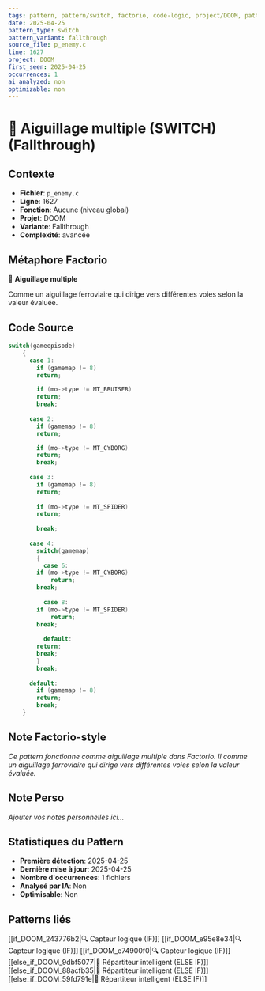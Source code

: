 ```yaml
---
tags: pattern, pattern/switch, factorio, code-logic, project/DOOM, pattern/variant/fallthrough
date: 2025-04-25
pattern_type: switch
pattern_variant: fallthrough
source_file: p_enemy.c
line: 1627
project: DOOM
first_seen: 2025-04-25
occurrences: 1
ai_analyzed: non
optimizable: non
---
```


# 🔀 Aiguillage multiple (SWITCH) (Fallthrough)

## Contexte
- **Fichier**: `p_enemy.c`
- **Ligne**: 1627
- **Fonction**: Aucune (niveau global)
- **Projet**: DOOM
- **Variante**: Fallthrough
- **Complexité**: avancée

## Métaphore Factorio
🔀 **Aiguillage multiple**

Comme un aiguillage ferroviaire qui dirige vers différentes voies selon la valeur évaluée.

## Code Source
```c
switch(gameepisode)
	{
	  case 1:
	    if (gamemap != 8)
		return;

	    if (mo->type != MT_BRUISER)
		return;
	    break;
	    
	  case 2:
	    if (gamemap != 8)
		return;

	    if (mo->type != MT_CYBORG)
		return;
	    break;
	    
	  case 3:
	    if (gamemap != 8)
		return;
	    
	    if (mo->type != MT_SPIDER)
		return;
	    
	    break;
	    
	  case 4:
	    switch(gamemap)
	    {
	      case 6:
		if (mo->type != MT_CYBORG)
		    return;
		break;
		
	      case 8: 
		if (mo->type != MT_SPIDER)
		    return;
		break;
		
	      default:
		return;
		break;
	    }
	    break;
	    
	  default:
	    if (gamemap != 8)
		return;
	    break;
	}
```

## Note Factorio-style
*Ce pattern fonctionne comme aiguillage multiple dans Factorio. Il comme un aiguillage ferroviaire qui dirige vers différentes voies selon la valeur évaluée.*

## Note Perso
*Ajouter vos notes personnelles ici...*

## Statistiques du Pattern
- **Première détection**: 2025-04-25
- **Dernière mise à jour**: 2025-04-25
- **Nombre d'occurrences**: 1 fichiers
- **Analysé par IA**: Non
- **Optimisable**: Non

## Patterns liés
[[if_DOOM_243776b2|🔍 Capteur logique (IF)]]
[[if_DOOM_e95e8e34|🔍 Capteur logique (IF)]]
[[if_DOOM_e74900f0|🔍 Capteur logique (IF)]]
[[else_if_DOOM_9dbf5077|🔄 Répartiteur intelligent (ELSE IF)]]
[[else_if_DOOM_88acfb35|🔄 Répartiteur intelligent (ELSE IF)]]
[[else_if_DOOM_59fd791e|🔄 Répartiteur intelligent (ELSE IF)]]
